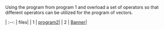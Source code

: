 Using the program from program 1 and overload a set of operators so that different operators can be utilized for the program of vectors.

| :--: | files|
|  1   | [program2](program02.cpp)|
|  2   | [Banner](banner.md)|